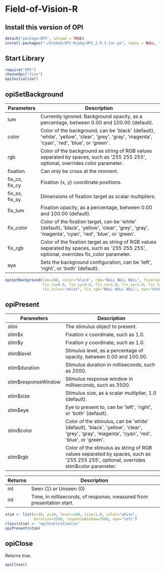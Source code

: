 # Field-of-Vision-R

## Install this version of OPI

```R
detach("package:OPI", unload = TRUE)
install.packages("~/GitHub/OPI-R/pkg/OPI_2.9.3.tar.gz", repos = NULL, type = "source")
```

## Start Library
```R
require("OPI")
chooseOpi("Vive")
opiInitialize()
```

## opiSetBackground
| Parameters      | Description |
| -----------     | ----------- |
| lum             | Currently ignored. Background opacity, as a percentage, between 0.00 and 100.00 (default).|
| color           | Color of the background, can be 'black' (default), 'white', 'yellow', 'clear', 'grey', 'gray', 'magenta', 'cyan', 'red', 'blue', or 'green'.  |
| rgb             | Color of the background as string of RGB values separated by spaces, such as '255 255 255', optional, overrides color parameter. |
| fixation        | Can only be cross at the moment.  |
| fix_cx, fix_cy  | Fixation (x, y) coordinate positions. |
| fix_sx, fix_sy  | Dimensions of fixation target as scalar multipliers.  |
| fix_lum         | Fixation opacity, as a percentage, between 0.00 and 100.00 (default). |
| fix_color       | Color of the fixation target, can be 'white' (default), 'black', 'yellow', 'clear', 'grey', 'gray', 'magenta', 'cyan', 'red', 'blue', or 'green'. |
| fix_rgb         | Color of the fixation target as string of RGB values separated by spaces, such as '255 255 255', optional, overrides fix_color parameter. |
| eye             | Sets the background configuration, can be 'left', 'right', or 'both' (default). |

```R
opiSetBackground(lum=100, color="black", rgb="NULL NULL NULL", fixation="Cross", 
                 fix_cx=0.0, fix_cy=0.0, fix_sx=1.0, fix_sy=1.0, fix_lum=100.00,
                 fix_color="white", fix_rgb="NULL NULL NULL", eye="both")
```

## opiPresent
| Parameters      | Description |
| -----------     | ----------- |
| stim            | The stimulus object to present. |
| stim$x          | Fixation x coordinate, such as 1.0. |
| stim$y          | Fixation y coordinate, such as 1.0. |
| stim$level      | Stimulus level, as a percentage of opacity, between 0.00 and 100.00. |
| stim$duration   | Stimulus duration in milliseconds, such as 2000. |
| stim$responseWindow  | Stimulus response window in milliseconds, such as 3500.  |
| stim$size       | Stimulus size, as a scalar multiplier, 1.0 (default). |
| stim$eye        | Eye to present to, can be 'left', 'right', or 'both' (default). |
| stim$color      | Color of the stimulus, can be 'white' (default), 'black', 'yellow', 'clear', 'grey', 'gray', 'magenta', 'cyan', 'red', 'blue', or 'green'. |
| stim$rgb        | Color of the stimulus as string of RGB values separated by spaces, such as '255 255 255', optional, overrides stim$color parameter. |

| Returns      | Description |
| -----------     | ----------- |
| int             | Seen (1) or Unseen (0) |
| int             | Time, in milliseconds, of response, measured from presentation start. |

```R
stim <- list(x=10, y=10, level=100, size=1.0, color="white",
             duration=3500, responseWindow=3500, eye="left")
class(stim) <- "opiStaticStimulus"
opiPresent(stim)
```

## opiClose
Returns true.

```R
opiClose()
```
